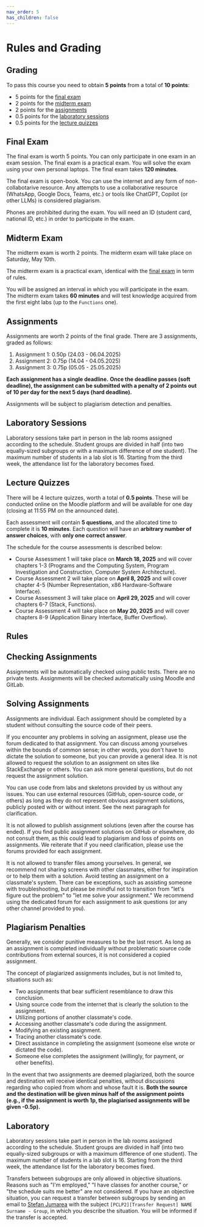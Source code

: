 ```yaml
---
nav_order: 5
has_children: false
---
```


# Rules and Grading

## Grading

To pass this course you need to obtain **5 points** from a total of **10 points**:

* 5 points for the [final exam](#final-exam)
* 2 points for the [midterm exam](#midterm-exam)
* 2 points for the [assignments](#assignments)
* 0.5 points for the [laboratory sessions](#laboratory-sessions)
* 0.5 points for the [lecture quizzes](#lecture-quizzes)

## Final Exam

The final exam is worth 5 points.
You can only participate in one exam in an exam session.
The final exam is a practical exam.
You will solve the exam using your own personal laptops.
The final exam takes **120 minutes**.

The final exam is open-book.
You can use the internet and any form of non-collabotarive resource.
Any attempts to use a collaborative resource (WhatsApp, Google Docs, Teams, etc.) or tools like ChatGPT, Copilot (or other LLMs) is considered plagiarism.

Phones are prohibited during the exam.
You will need an ID (student card, national ID, etc.) in order to participate in the exam.

## Midterm Exam

The midterm exam is worth 2 points.
The midterm exam will take place on Saturday, May 10th.

The midterm exam is a practical exam, identical with the [final exam](#final-exam) in term of rules.

You will be assigned an interval in which you will participate in the exam.
The midterm exam takes **60 minutes** and will test knowledge acquired from the first eight labs (up to the `Functions` one).

## Assignments

Assignments are worth 2 points of the final grade.
There are 3 assignments, graded as follows:

1. Assignment 1: 0.50p (24.03 - 06.04.2025)
1. Assignment 2: 0.75p (14.04 - 04.05.2025)
1. Assignment 3: 0.75p (05.05 - 25.05.2025)

**Each assignment has a single deadline.**
**Once the deadline passes (soft deadline), the assignment can be submitted with a penalty of 2 points out of 10 per day for the next 5 days (hard deadline).**

Assignments will be subject to plagiarism detection and penalties.

## Laboratory Sessions

Laboratory sessions take part in person in the lab rooms assigned according to the schedule.
Student groups are divided in half (into two equally-sized subgroups or with a maximum difference of one student).
The maximum number of students in a lab slot is 16.
Starting from the third week, the attendance list for the laboratory becomes fixed.

## Lecture Quizzes

There will be 4 lecture quizzes, worth a total of **0.5 points**.
These will be conducted online on the Moodle platform and will be available for one day (closing at 11:55 PM on the announced date).

Each assessment will contain **5 questions**, and the allocated time to complete it is **10 minutes**.
Each question will have an **arbitrary number of answer choices**, with **only one correct answer**.

The schedule for the course assessments is described below:

- Course Assessment 1 will take place on **March 18, 2025** and will cover chapters 1-3 (Programs and the Computing System, Program Investigation and Construction, Computer System Architecture).
- Course Assessment 2 will take place on **April 8, 2025** and will cover chapter 4-5 (Number Representation, x86 Hardware-Software Interface).
- Course Assessment 3 will take place on **April 29, 2025** and will cover chapters 6-7 (Stack, Functions).
- Course Assessment 4 will take place on **May 20, 2025** and will cover chapters 8-9 (Application Binary Interface, Buffer Overflow).

## Rules

## Checking Assignments

Assignments will be automatically checked using public tests.
There are no private tests.
Assignments will be checked automatically using Moodle and GitLab.

## Solving Assignments

Assignments are individual.
Each assignment should be completed by a student without consulting the source code of their peers.

If you encounter any problems in solving an assignment, please use the forum dedicated to that assignment.
You can discuss among yourselves within the bounds of common sense;
in other words, you don't have to dictate the solution to someone, but you can provide a general idea.
It is not allowed to request the solution to an assignment on sites like StackExchange or others.
You can ask more general questions, but do not request the assignment solution.

You can use code from labs and skeletons provided by us without any issues.
You can use external resources (GitHub, open-source code, or others) as long as they do not represent obvious assignment solutions, publicly posted with or without intent.
See the next paragraph for clarification.

It is not allowed to publish assignment solutions (even after the course has ended).
If you find public assignment solutions on GitHub or elsewhere, do not consult them, as this could lead to plagiarism and loss of points on assignments.
We reiterate that if you need clarification, please use the forums provided for each assignment.

It is not allowed to transfer files among yourselves.
In general, we recommend not sharing screens with other classmates, either for inspiration or to help them with a solution.
Avoid testing an assignment on a classmate's system.
There can be exceptions, such as assisting someone with troubleshooting, but please be mindful not to transition from "let's figure out the problem" to "let me solve your assignment."
We recommend using the dedicated forum for each assignment to ask questions (or any other channel provided to you).

## Plagiarism Penalties

Generally, we consider punitive measures to be the last resort.
As long as an assignment is completed individually without problematic source code contributions from external sources, it is not considered a copied assignment.

The concept of plagiarized assignments includes, but is not limited to, situations such as:

- Two assignments that bear sufficient resemblance to draw this conclusion.
- Using source code from the internet that is clearly the solution to the assignment.
- Utilizing portions of another classmate's code.
- Accessing another classmate's code during the assignment.
- Modifying an existing assignment.
- Tracing another classmate's code.
- Direct assistance in completing the assignment (someone else wrote or dictated the code).
- Someone else completes the assignment (willingly, for payment, or other benefits).

In the event that two assignments are deemed plagiarized, both the source and destination will receive identical penalties, without discussions regarding who copied from whom and whose fault it is.
**Both the source and the destination will be given minus half of the assignment points (e.g., if the assignment is worth 1p, the plagiarised assignments will be given -0.5p).**

## Laboratory

Laboratory sessions take part in person in the lab rooms assigned according to the schedule.
Student groups are divided in half (into two equally-sized subgroups or with a maximum difference of one student).
The maximum number of students in a lab slot is 16.
Starting from the third week, the attendance list for the laboratory becomes fixed.

Transfers between subgroups are only allowed in objective situations.
Reasons such as "I'm employed," "I have classes for another course," or "the schedule suits me better" are not considered.
If you have an objective situation, you can request a transfer between subgroups by sending an email to [Stefan Jumarea](mailto:stefan.jumarea@upb.ro) with the subject `[PCLP2][Transfer Request] NAME Surname - Group`, in which you describe the situation.
You will be informed if the transfer is accepted.
